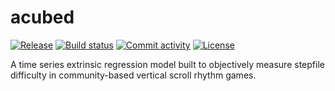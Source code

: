 # acubed

[![Release](https://img.shields.io/github/v/release/ACubed-Gaming/acubed)](https://img.shields.io/github/v/release/ACubed-Gaming/acubed)
[![Build status](https://img.shields.io/github/actions/workflow/status/ACubed-Gaming/acubed/main.yml?branch=main)](https://github.com/ACubed-Gaming/acubed/actions/workflows/main.yml?query=branch%3Amain)
[![Commit activity](https://img.shields.io/github/commit-activity/m/ACubed-Gaming/acubed)](https://img.shields.io/github/commit-activity/m/ACubed-Gaming/acubed)
[![License](https://img.shields.io/github/license/ACubed-Gaming/acubed)](https://img.shields.io/github/license/ACubed-Gaming/acubed)

A time series extrinsic regression model built to objectively measure stepfile difficulty in community-based vertical scroll rhythm games.
